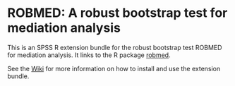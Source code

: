 # ROBMED: A robust bootstrap test for mediation analysis

This is an SPSS R extension bundle for the robust bootstrap test ROBMED for 
mediation analysis.  It links to the R package [robmed](https://github.com/aalfons/robmed).

See the [Wiki](https://github.com/aalfons/ROBMED-RSPSS/wiki) for more information on how 
to install and use the extension bundle.
